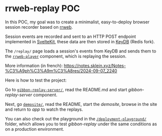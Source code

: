 # rrweb-replay POC

In this POC, my goal was to create a minimalist, easy-to-deploy browser session recorder based on [rrweb](https://github.com/rrweb-io/rrweb/).

Session events are recorded and sent to an HTTP POST endpoint implemented in [SvelteKit](https://kit.svelte.dev/), these data are then stored in [KeyDB](https://github.com/Snapchat/KeyDB) (Redis fork).

The `/replay/` page loads a session's events from KeyDB and sends them to the [`rrweb-player`](https://github.com/rrweb-io/rrweb/tree/master/packages/rrweb-player/) component, which is replaying the session.

More information (in french): https://notes.sklein.xyz/Notes-%C3%A9ph%C3%A9m%C3%A8res/2024-09-07_2240

Here is how to test the project:

Go to [`gibbon-replay-server/`](gibbon-replay-server/), read the README.md and start *gibbon-replay-server* component.

Next, go [`demosite/`](demosite/), read the README, start the *demosite*, browse in the site and return to *app* to watch the replays.

You can also check out the playground in the [`/deployment-playground/`](./deployment-playground/) folder, which allows you to test *gibbon-replay* under the same conditions as on a production environment.
